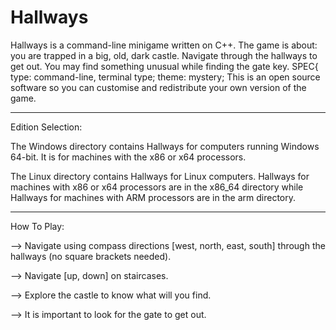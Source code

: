 # Hallways
Hallways is a command-line minigame written
on C++. The game is about: you are trapped in
a big, old, dark castle. Navigate through the
hallways to get out. You may find something
unusual while finding the gate key.
SPEC{ type: command-line, terminal type;
theme: mystery; This is an open source
software so you can customise and redistribute
your own version of the game.
______________________________________________

Edition Selection:

The Windows directory contains Hallways for
computers running Windows 64-bit. It is for
machines with the x86 or x64 processors.

The Linux directory contains Hallways for
Linux computers. Hallways for machines with x86
or x64 processors are in the x86_64 directory
while Hallways for machines with ARM processors
are in the arm directory.
______________________________________________

How To Play:

--> Navigate using compass directions
[west, north, east, south] through the
hallways (no square brackets needed).

--> Navigate [up, down] on staircases.

--> Explore the castle to know what will you
find.

--> It is important to look for the gate to
get out.
